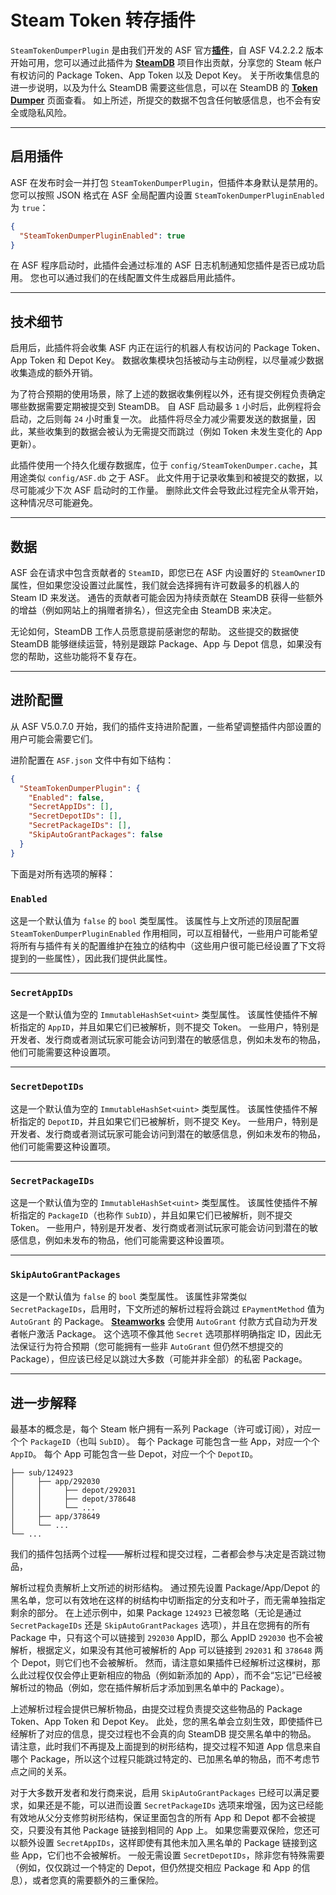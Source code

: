# Steam Token 转存插件

`SteamTokenDumperPlugin` 是由我们开发的 ASF 官方&#8203;**[插件](https://github.com/JustArchiNET/ArchiSteamFarm/wiki/Plugins-zh-CN)**，自 ASF V4.2.2.2 版本开始可用，您可以通过此插件为 **[SteamDB](https://steamdb.info)** 项目作出贡献，分享您的 Steam 帐户有权访问的 Package Token、App Token 以及 Depot Key。 关于所收集信息的进一步说明，以及为什么 SteamDB 需要这些信息，可以在 SteamDB 的 **[Token Dumper](https://steamdb.info/tokendumper)** 页面查看。 如上所述，所提交的数据不包含任何敏感信息，也不会有安全或隐私风险。

---

## 启用插件

ASF 在发布时会一并打包 `SteamTokenDumperPlugin`，但插件本身默认是禁用的。 您可以按照 JSON 格式在 ASF 全局配置内设置 `SteamTokenDumperPluginEnabled` 为 `true`：

```json
{
  "SteamTokenDumperPluginEnabled": true
}
```

在 ASF 程序启动时，此插件会通过标准的 ASF 日志机制通知您插件是否已成功启用。 您也可以通过我们的在线配置文件生成器启用此插件。

---

## 技术细节

启用后，此插件将会收集 ASF 内正在运行的机器人有权访问的 Package Token、App Token 和 Depot Key。 数据收集模块包括被动与主动例程，以尽量减少数据收集造成的额外开销。

为了符合预期的使用场景，除了上述的数据收集例程以外，还有提交例程负责确定哪些数据需要定期被提交到 SteamDB。 自 ASF 启动最多 `1` 小时后，此例程将会启动，之后则每 `24` 小时重复一次。 此插件将尽全力减少需要发送的数据量，因此，某些收集到的数据会被认为无需提交而跳过（例如 Token 未发生变化的 App 更新）。

此插件使用一个持久化缓存数据库，位于 `config/SteamTokenDumper.cache`，其用途类似 `config/ASF.db` 之于 ASF。 此文件用于记录收集到和被提交的数据，以尽可能减少下次 ASF 启动时的工作量。 删除此文件会导致此过程完全从零开始，这种情况尽可能避免。

---

## 数据

ASF 会在请求中包含贡献者的 `SteamID`，即您已在 ASF 内设置好的 `SteamOwnerID` 属性，但如果您没设置过此属性，我们就会选择拥有许可数最多的机器人的 Steam ID 来发送。 通告的贡献者可能会因为持续贡献在 SteamDB 获得一些额外的增益（例如网站上的捐赠者排名），但这完全由 SteamDB 来决定。

无论如何，SteamDB 工作人员愿意提前感谢您的帮助。 这些提交的数据使 SteamDB 能够继续运营，特别是跟踪 Package、App 与 Depot 信息，如果没有您的帮助，这些功能将不复存在。

---

## 进阶配置

从 ASF V5.0.7.0 开始，我们的插件支持进阶配置，一些希望调整插件内部设置的用户可能会需要它们。

进阶配置在 `ASF.json` 文件中有如下结构：

```json
{
  "SteamTokenDumperPlugin": {
    "Enabled": false,
    "SecretAppIDs": [],
    "SecretDepotIDs": [],
    "SecretPackageIDs": [],
    "SkipAutoGrantPackages": false
  }
}
```

下面是对所有选项的解释：

### `Enabled`

这是一个默认值为 `false` 的 `bool` 类型属性。 该属性与上文所述的顶层配置 `SteamTokenDumperPluginEnabled` 作用相同，可以互相替代，一些用户可能希望将所有与插件有关的配置维护在独立的结构中（这些用户很可能已经设置了下文将提到的一些属性），因此我们提供此属性。

---

### `SecretAppIDs`

这是一个默认值为空的 `ImmutableHashSet<uint>` 类型属性。 该属性使插件不解析指定的 `AppID`，并且如果它们已被解析，则不提交 Token。 一些用户，特别是开发者、发行商或者测试玩家可能会访问到潜在的敏感信息，例如未发布的物品，他们可能需要这种设置项。

---

### `SecretDepotIDs`

这是一个默认值为空的 `ImmutableHashSet<uint>` 类型属性。 该属性使插件不解析指定的 `DepotID`，并且如果它们已被解析，则不提交 Key。 一些用户，特别是开发者、发行商或者测试玩家可能会访问到潜在的敏感信息，例如未发布的物品，他们可能需要这种设置项。

---

### `SecretPackageIDs`

这是一个默认值为空的 `ImmutableHashSet<uint>` 类型属性。 该属性使插件不解析指定的 `PackageID`（也称作 `SubID`），并且如果它们已被解析，则不提交 Token。 一些用户，特别是开发者、发行商或者测试玩家可能会访问到潜在的敏感信息，例如未发布的物品，他们可能需要这种设置项。

---

### `SkipAutoGrantPackages`

这是一个默认值为 `false` 的 `bool` 类型属性。 该属性非常类似 `SecretPackageIDs`，启用时，下文所述的解析过程将会跳过 `EPaymentMethod` 值为 `AutoGrant` 的 Package。 **[Steamworks](https://partner.steamgames.com)** 会使用 `AutoGrant` 付款方式自动为开发者帐户激活 Package。 这个选项不像其他 `Secret` 选项那样明确指定 ID，因此无法保证行为符合预期（您可能拥有一些非 `AutoGrant` 但仍然不想提交的 Package），但应该已经足以跳过大多数（可能并非全部）的私密 Package。

---

## 进一步解释

最基本的概念是，每个 Steam 帐户拥有一系列 Package（许可或订阅），对应一个个 `PackageID`（也叫 `SubID`）。 每个 Package 可能包含一些 App，对应一个个 `AppID`。 每个 App 可能包含一些 Depot，对应一个个 `DepotID`。

```text
├── sub/124923
│     ├── app/292030
│     │     ├── depot/292031
│     │     ├── depot/378648
│     │     └── ...
│     ├── app/378649
│     └── ...
└── ...
```

我们的插件包括两个过程——解析过程和提交过程，二者都会参与决定是否跳过物品，

解析过程负责解析上文所述的树形结构。 通过预先设置 Package/App/Depot 的黑名单，您可以有效地在这样的树结构中切断指定的分支和叶子，而无需单独指定剩余的部分。 在上述示例中，如果 Package `124923` 已被忽略（无论是通过 `SecretPackageIDs` 还是 `SkipAutoGrantPackages` 选项），并且在您拥有的所有 Package 中，只有这个可以链接到 `292030` AppID，那么 AppID `292030` 也不会被解析，根据定义，如果没有其他可被解析的 App 可以链接到 `292031` 和 `378648` 两个 Depot，则它们也不会被解析。 然而，请注意如果插件已经解析过这棵树，那么此过程仅仅会停止更新相应的物品（例如新添加的 App），而不会“忘记”已经被解析过的物品（例如，您在插件解析后才添加到黑名单中的 Package）。

上述解析过程会提供已解析物品，由提交过程负责提交这些物品的 Package Token、App Token 和 Depot Key。 此处，您的黑名单会立刻生效，即使插件已经解析了对应的信息，提交过程也不会真的向 SteamDB 提交黑名单中的物品。 请注意，此时我们不再提及上面提到的树形结构，提交过程不知道 App 信息来自哪个 Package，所以这个过程只能跳过特定的、已加黑名单的物品，而不考虑节点之间的关系。

对于大多数开发者和发行商来说，启用 `SkipAutoGrantPackages` 已经可以满足要求，如果还是不能，可以进而设置 `SecretPackageIDs` 选项来增强，因为这已经能有效地从父分支修剪树形结构，保证里面包含的所有 App 和 Depot 都不会被提交，只要没有其他 Package 链接到相同的 App 上。 如果您需要双保险，您还可以额外设置 `SecretAppIDs`，这样即使有其他未加入黑名单的 Package 链接到这些 App，它们也不会被解析。 一般无需设置 `SecretDepotIDs`，除非您有特殊需要（例如，仅仅跳过一个特定的 Depot，但仍然提交相应 Package 和 App 的信息），或者您真的需要额外的三重保险。